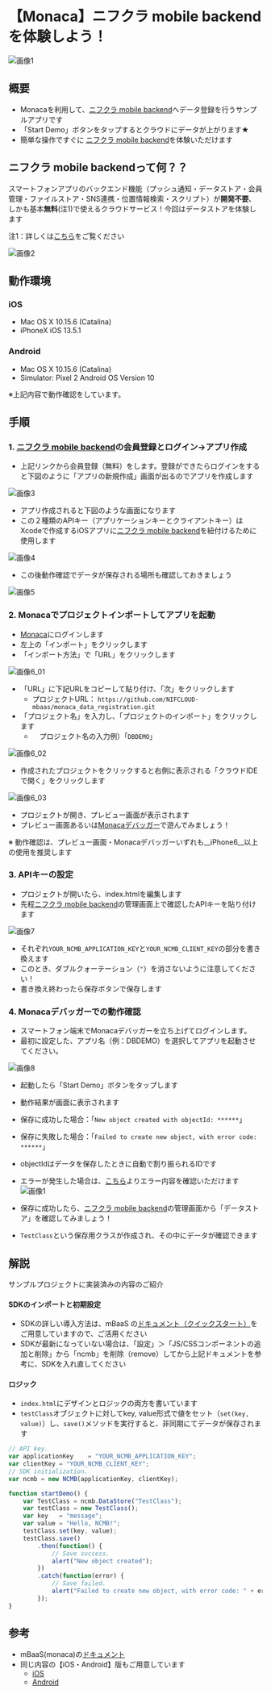 # 【Monaca】ニフクラ mobile backend を体験しよう！
![画像1](/readme-img/001.png)

<!-- PJ Update 2020/07/13 -->
<!-- JS SDK Ver. 3.0.2 -->

## 概要
* Monacaを利用して、[ニフクラ mobile backend](https://mbaas.nifcloud.com/)へデータ登録を行うサンプルアプリです
 * 「Start Demo」ボタンをタップするとクラウドにデータが上がります★
* 簡単な操作ですぐに [ニフクラ mobile backend](https://mbaas.nifcloud.com/)を体験いただけます

## ニフクラ mobile backendって何？？
スマートフォンアプリのバックエンド機能（プッシュ通知・データストア・会員管理・ファイルストア・SNS連携・位置情報検索・スクリプト）が**開発不要**、しかも基本**無料**(注1)で使えるクラウドサービス！今回はデータストアを体験します

注1：詳しくは[こちら](https://mbaas.nifcloud.com/price.htm)をご覧ください

![画像2](/readme-img/002.png)

## 動作環境
### iOS

* Mac OS X 10.15.6 (Catalina)
* iPhoneX iOS 13.5.1

### Android

* Mac OS X 10.15.6 (Catalina)
* Simulator: Pixel 2 Android OS Version 10

※上記内容で動作確認をしています。


## 手順
### 1. [ニフクラ mobile backend](https://mbaas.nifcloud.com/)の会員登録とログイン→アプリ作成

* 上記リンクから会員登録（無料）をします。登録ができたらログインをすると下図のように「アプリの新規作成」画面が出るのでアプリを作成します

![画像3](/readme-img/003.png)

* アプリ作成されると下図のような画面になります
* この２種類のAPIキー（アプリケーションキーとクライアントキー）はXcodeで作成するiOSアプリに[ニフクラ mobile backend](https://mbaas.nifcloud.com/)を紐付けるために使用します

![画像4](/readme-img/004.png)

* この後動作確認でデータが保存される場所も確認しておきましょう

![画像5](/readme-img/005.png)

### 2. Monacaでプロジェクトインポートしてアプリを起動

* [Monaca](https://ja.monaca.io/)にログインします
* 左上の「インポート」をクリックします
* 「インポート方法」で「URL」をクリックします

![画像6_01](/readme-img/006_01.png)

* 「URL」に下記URLをコピーして貼り付け、「次」をクリックします
  * プロジェクトURL： `https://github.com/NIFCLOUD-mbaas/monaca_data_registration.git`
* 「プロジェクト名」を入力し、「プロジェクトのインポート」をクリックします
  * 　プロジェクト名の入力例）「`DBDEMO`」

![画像6_02](/readme-img/006_02.png)

* 作成されたプロジェクトをクリックすると右側に表示される「クラウドIDEで開く」をクリックします

![画像6_03](/readme-img/006_03.png)

* プロジェクトが開き、プレビュー画面が表示されます
* プレビュー画面あるいは[Monacaデバッガー](https://ja.monaca.io/debugger.html)で遊んでみましょう！

※ 動作確認は、プレビュー画面・Monacaデバッガーいずれも__iPhone6__以上の使用を推奨します

### 3. APIキーの設定

* プロジェクトが開いたら、index.htmlを編集します
* 先程[ニフクラ mobile backend](https://mbaas.nifcloud.com/)の管理画面上で確認したAPIキーを貼り付けます

![画像7](/readme-img/007.png)

* それぞれ`YOUR_NCMB_APPLICATION_KEY`と`YOUR_NCMB_CLIENT_KEY`の部分を書き換えます
 * このとき、ダブルクォーテーション（`"`）を消さないように注意してください！
* 書き換え終わったら保存ボタンで保存します

### 4. Monacaデバッガーでの動作確認
* スマートフォン端末でMonacaデバッガーを立ち上げてログインします。
* 最初に設定した、アプリ名（例：DBDEMO）を選択してアプリを起動させてください。

![画像8](/readme-img/008.png)

* 起動したら「Start Demo」ボタンをタップします
* 動作結果が画面に表示されます
 * 保存に成功した場合：「`New object created with objectId: ******`」
 * 保存に失敗した場合：「`Failed to create new object, with error code: ******`」
* objectIdはデータを保存したときに自動で割り振られるIDです
* エラーが発生した場合は、[こちら](https://mbaas.nifcloud.com/doc/current/rest/common/error.html)よりエラー内容を確認いただけます
![画像1](/readme-img/001.png)

* 保存に成功したら、[ニフクラ mobile backend](https://mbaas.nifcloud.com/)の管理画面から「データストア」を確認してみましょう！
* `TestClass`という保存用クラスが作成され、その中にデータが確認できます

## 解説
サンプルプロジェクトに実装済みの内容のご紹介

#### SDKのインポートと初期設定
 * SDKの詳しい導入方法は、mBaaS の[ドキュメント（クイックスタート）](https://mbaas.nifcloud.com/doc/current/introduction/div_quickstart_javascript_monaca.html)をご用意していますので、ご活用ください
 * SDKが最新になっていない場合は、「設定」＞「JS/CSSコンポーネントの追加と削除」から「ncmb」を削除（remove）してから上記ドキュメントを参考に、SDKを入れ直してください

#### ロジック
 * `index.html`にデザインとロジックの両方を書いています
 * `testClass`オブジェクトに対してkey, value形式で値をセット（`set(key, value)`）し、`save()`メソッドを実行すると、非同期にてデータが保存されます

```javascript
// API key.
var applicationKey    = "YOUR_NCMB_APPLICATION_KEY";
var clientKey = "YOUR_NCMB_CLIENT_KEY";
// SDK initialization.
var ncmb = new NCMB(applicationKey, clientKey);

function startDemo() {
    var TestClass = ncmb.DataStore("TestClass");
    var testClass = new TestClass();
    var key   = "message";
    var value = "Hello, NCMB!";
    testClass.set(key, value);
    testClass.save()
        .then(function() {
            // Save success.
            alert("New object created");
        })
        .catch(function(error) {
            // Save failed.
            alert("Failed to create new object, with error code: " + error.text);
        });
}
```

## 参考
* mBaaS(monaca)の[ドキュメント](https://mbaas.nifcloud.com/doc/current/#/Monaca)
* 同じ内容の【iOS・Android】版もご用意しています
  * [iOS](https://github.com/NIFCLOUD-mbaas/iOS-Objective-C_DB_DEMO)
  * [Android](https://github.com/NIFCLOUD-mbaas/android_data_demo)
